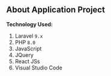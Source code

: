 
## About Application Project

**Technology Used:**

1. Laravel `9.x`
1. PHP `8.0`
1. JavaScript
1. JQuery
1. React JSs
1. Visual Studio Code

